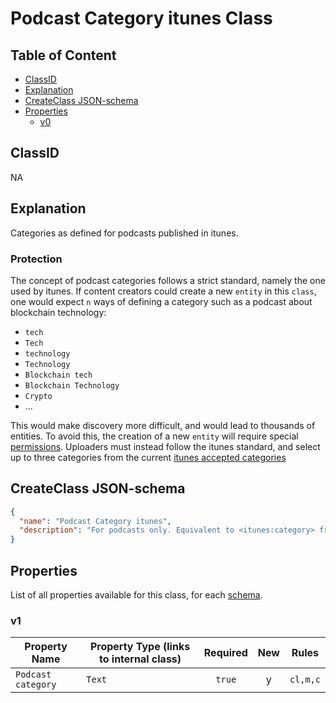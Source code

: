 Podcast Category itunes Class
=============================

Table of Content
----------------
<!-- TOC START min:1 max:3 link:true asterisk:false update:true -->
  - [ClassID](#classid)
  - [Explanation](#explanation)
  - [CreateClass JSON-schema](#createclass-json-schema)
  - [Properties](#properties)
    - [v0](#v0)
<!-- TOC END -->

## ClassID
NA

## Explanation
Categories as defined for podcasts published in itunes.

### Protection

The concept of podcast categories follows a strict standard, namely the one used by itunes. If content creators could create a new `entity` in this `class`, one would expect `n` ways of defining a category such as a podcast about blockchain technology:
- `tech`
- `Tech`
- `technology`
- `Technology`
- `Blockchain tech`
- `Blockchain Technology`
- `Crypto`
- ...

This would make discovery more difficult, and would lead to thousands of entities. To avoid this, the creation of a new `entity` will require special [permissions](https://github.com/Joystream/joystream/blob/master/testnets/rome/specification/runtime/versioned-store-permissions.md). Uploaders must instead follow the itunes standard, and select up to three categories from the current [itunes accepted categories](https://help.apple.com/itc/podcasts_connect/#/itc9267a2f12)

## CreateClass JSON-schema
```json
{
  "name": "Podcast Category itunes",
  "description": "For podcasts only. Equivalent to <itunes:category> from an RSS feed. Up to three can be selected, see: https://help.apple.com/itc/podcasts_connect/#/itc9267a2f12",
}
```
## Properties
List of all properties available for this class, for each [schema](/joystream-content-system/schemas/podcast/podcast-category-itunes.md).

### v1

|     Property Name       | Property Type (links to internal class)          |Required|New|  Rules   |
|-------------------------|--------------------------------------------------|:------:|:-:|----------|
|`Podcast category`       |`Text`                                            | `true` | y |`cl,m,c`  |
